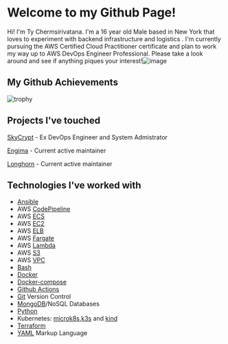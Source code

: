# Welcome to my Github Page!

Hi! I'm Ty Chermsirivatana. I'm a 16 year old Male based in New York that loves to experiment with backend infrastructure and logistics . I'm currently pursuing the AWS Certified Cloud Practitioner certificate and plan to work my way up to AWS DevOps Engineer Professional. Please take a look around and see if anything piques your interest!![image](https://cdn.discordapp.com/attachments/734545389340065837/782013699149266974/warden.png)

## My Github Achievements 

![trophy](https://github-profile-trophy.vercel.app/?username=WarpWing&theme=onedark)

## Projects I've touched

[SkyCrypt](https://github.com/SkyCryptWebsite/SkyCrypt)  - Ex DevOps Engineer and System Admistrator 

[Engima](https://github.com/WarpWing/MultipassSimplified) - Current active maintainer  

[Longhorn](https://github.com/WarpWing/Longhorn) - Current active maintainer  



## Technologies I've worked with 
- [Ansible](https://www.ansible.com/) 
- AWS [CodePipeline](https://aws.amazon.com/codepipeline/)
- AWS [ECS](https://aws.amazon.com/ecs/)
- AWS [EC2](https://aws.amazon.com/ec2/)
- AWS [ELB](https://aws.amazon.com/elasticloadbalancing/?nc2=h_ql_prod_nt_elb)
- AWS [Fargate](https://aws.amazon.com/fargate/)
- AWS [Lambda](https://aws.amazon.com/lambda/)
- AWS [S3](https://aws.amazon.com/s3/)
- AWS [VPC](https://aws.amazon.com/vpc/)
- [Bash](https://www.gnu.org/software/bash/)
- [Docker](https://www.docker.com/)
- [Docker-compose](https://docs.docker.com/compose/)
- [Github Actions](https://github.com/features/actions) 
- [Git](https://git-scm.com/) Version Control
- [MongoDB](https://www.mongodb.com/)/NoSQL Databases
- [Python](https://www.python.org/) 
- Kubernetes: [microk8s](https://microk8s.io/),[k3s](https://k3s.io/) and [kind](https://kind.sigs.k8s.io/)
- [Terraform](https://www.terraform.io/)
- [YAML](https://yaml.org/) Markup Language
